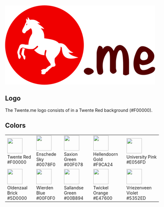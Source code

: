 ![Twente.me](./logo.svg)

## Logo

The Twente.me logo consists of in a Twente Red background (#F00000).

## Colors

<table>
  <tbody>
    <tr>
      <td>
        <img alt="" height="50" width="50" src="https://raw.githubusercontent.com/TwenteMe/branding/master/examples/colors/twente-red.svg?sanitize=true">
        <div>Twente Red</div>
        <div>#F00000</div>
      </td>
      <td>
        <img alt="" height="50" width="50" src="https://raw.githubusercontent.com/TwenteMe/branding/master/examples/colors/enschede-sky.svg?sanitize=true">
        <div>Enschede Sky</div>
        <div>#0078F0</div>
      </td>
      <td>
        <img alt="" height="50" width="50" src="https://raw.githubusercontent.com/TwenteMe/branding/master/examples/colors/saxion-green.svg?sanitize=true">
        <div>Saxion Green</div>
        <div>#00F078</div>
      </td>
      <td>
        <img alt="" height="50" width="50" src="https://raw.githubusercontent.com/TwenteMe/branding/master/examples/colors/hellendoorn-gold.svg?sanitize=true">
        <div>Hellendoorn Gold</div>
        <div>#F9CA24</div>
      </td>
      <td>
        <img alt="" height="50" width="50" src="https://raw.githubusercontent.com/TwenteMe/branding/master/examples/colors/university-pink.svg?sanitize=true">
        <div>University Pink</div>
        <div>#E056FD</div>
      </td>
    </tr>
    <tr>
      <td>
        <img alt="" height="50" width="50" src="https://raw.githubusercontent.com/TwenteMe/branding/master/examples/colors/oldenzaal-brick.svg?sanitize=true">
        <div>Oldenzaal Brick</div>
        <div>#5D0000</div>
      </td>
      <td>
        <img alt="" height="50" width="50" src="https://raw.githubusercontent.com/TwenteMe/branding/master/examples/colors/wierden-blue.svg?sanitize=true">
        <div>Wierden Blue</div>
        <div>#00F0F0</div>
      </td>
      <td>
        <img alt="" height="50" width="50" src="https://raw.githubusercontent.com/TwenteMe/branding/master/examples/colors/sallandse-green.svg?sanitize=true">
        <div>Sallandse Green</div>
        <div>#00B894</div>
      </td>
      <td>
        <img alt="" height="50" width="50" src="https://raw.githubusercontent.com/TwenteMe/branding/master/examples/colors/twickel-orange.svg?sanitize=true">
        <div>Twickel Orange</div>
        <div>#E47600</div>
      </td>
      <td>
        <img alt="" height="50" width="50" src="https://raw.githubusercontent.com/TwenteMe/branding/master/examples/colors/vriezenveen-violet.svg?sanitize=true">
        <div>Vriezenveen Violet</div>
        <div>#5352ED</div>
      </td>
    </tr>
  </tbody>
</table>
